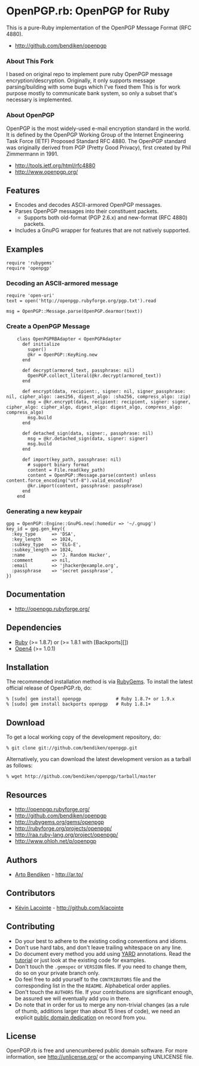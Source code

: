 OpenPGP.rb: OpenPGP for Ruby
============================

This is a pure-Ruby implementation of the OpenPGP Message Format (RFC 4880).

* <http://github.com/bendiken/openpgp>


### About This Fork
I based on original repo to implement pure ruby OpenPGP message encryption/descryption.
Originally, it only supports message parsing/building with some bugs which I've fixed them
This is for work purpose mostly to communicate bank system, so only a subset that's necessary is implemented.

### About OpenPGP

OpenPGP is the most widely-used e-mail encryption standard in the world. It
is defined by the OpenPGP Working Group of the Internet Engineering Task
Force (IETF) Proposed Standard RFC 4880. The OpenPGP standard was originally
derived from PGP (Pretty Good Privacy), first created by Phil Zimmermann in
1991.

* <http://tools.ietf.org/html/rfc4880>
* <http://www.openpgp.org/>

Features
--------

* Encodes and decodes ASCII-armored OpenPGP messages.
* Parses OpenPGP messages into their constituent packets.
  * Supports both old-format (PGP 2.6.x) and new-format (RFC 4880) packets.
* Includes a GnuPG wrapper for features that are not natively supported.

Examples
--------

    require 'rubygems'
    require 'openpgp'

### Decoding an ASCII-armored message

    require 'open-uri'
    text = open('http://openpgp.rubyforge.org/pgp.txt').read

    msg = OpenPGP::Message.parse(OpenPGP.dearmor(text))
  
### Create a OpenPGP Message
```ruby=
    class OpenPGPRBAdapter < OpenPGPAdapter
      def initialize
        super()
        @kr = OpenPGP::KeyRing.new
      end

      def decrypt(armored_text, passphrase: nil)
        OpenPGP.collect_literal(@kr.decrypt(armored_text))
      end

      def encrypt(data, recipient:, signer: nil, signer_passphrase: nil, cipher_algo: :aes256, digest_algo: :sha256, compress_algo: :zip)
        msg = @kr.encrypt(data, recipient: recipient, signer: signer, cipher_algo: cipher_algo, digest_algo: digest_algo, compress_algo: compress_algo)
        msg.build
      end

      def detached_sign(data, signer:, passphrase: nil)
        msg = @kr.detached_sign(data, signer: signer)
        msg.build
      end

      def import(key_path, passphrase: nil)
        # support binary format
        content = File.read(key_path)
        content = OpenPGP::Message.parse(content) unless content.force_encoding("utf-8").valid_encoding?
        @kr.import(content, passphrase: passphrase)
      end
    end
```

### Generating a new keypair

    gpg = OpenPGP::Engine::GnuPG.new(:homedir => '~/.gnupg')
    key_id = gpg.gen_key({
      :key_type      => 'DSA',
      :key_length    => 1024,
      :subkey_type   => 'ELG-E',
      :subkey_length => 1024,
      :name          => 'J. Random Hacker',
      :comment       => nil,
      :email         => 'jhacker@example.org',
      :passphrase    => 'secret passphrase',
    })

Documentation
-------------

* <http://openpgp.rubyforge.org/>

Dependencies
------------

* [Ruby](http://ruby-lang.org/) (>= 1.8.7) or (>= 1.8.1 with [Backports][])
* [Open4](http://rubygems.org/gems/open4) (>= 1.0.1)

Installation
------------

The recommended installation method is via [RubyGems](http://rubygems.org/).
To install the latest official release of OpenPGP.rb, do:

    % [sudo] gem install openpgp             # Ruby 1.8.7+ or 1.9.x
    % [sudo] gem install backports openpgp   # Ruby 1.8.1+

Download
--------

To get a local working copy of the development repository, do:

    % git clone git://github.com/bendiken/openpgp.git

Alternatively, you can download the latest development version as a tarball
as follows:

    % wget http://github.com/bendiken/openpgp/tarball/master

Resources
---------

* <http://openpgp.rubyforge.org/>
* <http://github.com/bendiken/openpgp>
* <http://rubygems.org/gems/openpgp>
* <http://rubyforge.org/projects/openpgp/>
* <http://raa.ruby-lang.org/project/openpgp/>
* <http://www.ohloh.net/p/openpgp>

Authors
-------

* [Arto Bendiken](mailto:arto.bendiken@gmail.com) - <http://ar.to/>

Contributors
------------

* [Kévin Lacointe](mailto:kevinlacointe@gmail.com) - <http://github.com/klacointe>

Contributing
------------

* Do your best to adhere to the existing coding conventions and idioms.
* Don't use hard tabs, and don't leave trailing whitespace on any line.
* Do document every method you add using [YARD][] annotations. Read the
  [tutorial][YARD-GS] or just look at the existing code for examples.
* Don't touch the `.gemspec` or `VERSION` files. If you need to change them,
  do so on your private branch only.
* Do feel free to add yourself to the `CONTRIBUTORS` file and the
  corresponding list in the the `README`. Alphabetical order applies.
* Don't touch the `AUTHORS` file. If your contributions are significant
  enough, be assured we will eventually add you in there.
* Do note that in order for us to merge any non-trivial changes (as a rule
  of thumb, additions larger than about 15 lines of code), we need an
  explicit [public domain dedication][PDD] on record from you.

License
-------

OpenPGP.rb is free and unencumbered public domain software. For more
information, see <http://unlicense.org/> or the accompanying UNLICENSE file.

[YARD]:      http://yardoc.org/
[YARD-GS]:   http://rubydoc.info/docs/yard/file/docs/GettingStarted.md
[PDD]:       http://unlicense.org/#unlicensing-contributions
